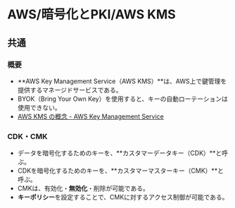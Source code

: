 # AWS/暗号化とPKI/AWS KMS

## 共通

### 概要

- **AWS Key Management Service（AWS KMS）**は、AWS上で鍵管理を提供するマネージドサービスである。
- BYOK（Bring Your Own Key）を使用すると、キーの自動ローテーションは使用できない。
- [AWS KMS の概念 - AWS Key Management Service](https://docs.aws.amazon.com/ja_jp/kms/latest/developerguide/concepts.html)

### CDK・CMK

- データを暗号化するためのキーを、**カスタマーデータキー（CDK）**と呼ぶ。
- CDKを暗号化するためのキーを、**カスタマーマスターキー（CMK）**と呼ぶ。
- CMKは、有効化・**無効化**・削除が可能である。
- **キーポリシー**を設定することで、CMKに対するアクセス制御が可能である。
